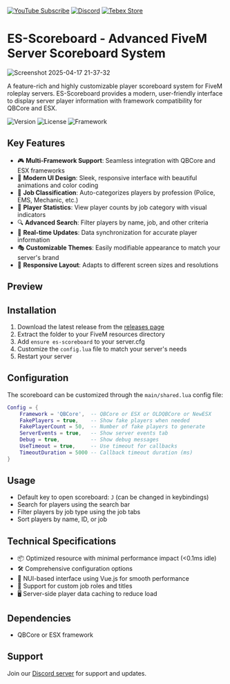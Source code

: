 [![YouTube Subscribe](https://img.shields.io/badge/YouTube-Subscribe-red?style=for-the-badge&logo=youtube)](https://youtu.be/iKb6hdepiBg?si=y_n2TzFzhxOvsLoe)
[![Discord](https://img.shields.io/badge/Discord-Join-blue?style=for-the-badge&logo=discord)](https://discord.gg/EkwWvFS)
[![Tebex Store](https://img.shields.io/badge/Tebex-Store-green?style=for-the-badge&logo=shopify)](https://eyestore.tebex.io/)
# ES-Scoreboard - Advanced FiveM Server Scoreboard System

![Screenshot 2025-04-17 21-37-32](https://github.com/user-attachments/assets/3c9971fa-588f-48bc-9eb4-b5265fc3d8ff)

A feature-rich and highly customizable player scoreboard system for FiveM roleplay servers. ES-Scoreboard provides a modern, user-friendly interface to display server player information with framework compatibility for QBCore and ESX.

![Version](https://img.shields.io/badge/version-1.0.0-blue.svg)
![License](https://img.shields.io/badge/license-MIT-green.svg)
![Framework](https://img.shields.io/badge/framework-QBCore%20%7C%20ESX-orange.svg)

## Key Features
- 🎮 **Multi-Framework Support**: Seamless integration with QBCore and ESX frameworks
- 🎨 **Modern UI Design**: Sleek, responsive interface with beautiful animations and color coding
- 👮 **Job Classification**: Auto-categorizes players by profession (Police, EMS, Mechanic, etc.)
- 👤 **Player Statistics**: View player counts by job category with visual indicators
- 🔍 **Advanced Search**: Filter players by name, job, and other criteria
- 🔄 **Real-time Updates**: Data synchronization for accurate player information
- 🎭 **Customizable Themes**: Easily modifiable appearance to match your server's brand
- 📱 **Responsive Layout**: Adapts to different screen sizes and resolutions

## Preview
<!-- Add your screenshots here -->

## Installation
1. Download the latest release from the [releases page](https://github.com/yourusername/es-scoreboard/releases)
2. Extract the folder to your FiveM resources directory
3. Add `ensure es-scoreboard` to your server.cfg
4. Customize the `config.lua` file to match your server's needs
5. Restart your server

## Configuration
The scoreboard can be customized through the `main/shared.lua` config file:

```lua
Config = {
    Framework = 'QBCore',  -- QBCore or ESX or OLDQBCore or NewESX
    FakePlayers = true,    -- Show fake players when needed
    FakePlayerCount = 50,  -- Number of fake players to generate
    ServerEvents = true,   -- Show server events tab
    Debug = true,          -- Show debug messages
    UseTimeout = true,     -- Use timeout for callbacks
    TimeoutDuration = 5000 -- Callback timeout duration (ms)
}
```

## Usage
- Default key to open scoreboard: `J` (can be changed in keybindings)
- Search for players using the search bar
- Filter players by job type using the job tabs
- Sort players by name, ID, or job

## Technical Specifications
- 📦 Optimized resource with minimal performance impact (<0.1ms idle)
- 🛠️ Comprehensive configuration options
- 🧩 NUI-based interface using Vue.js for smooth performance
- 🔌 Support for custom job roles and titles
- 🖥️ Server-side player data caching to reduce load

## Dependencies
- QBCore or ESX framework

## Support
Join our [Discord server](https://discord.gg/EkwWvFS) for support and updates.

